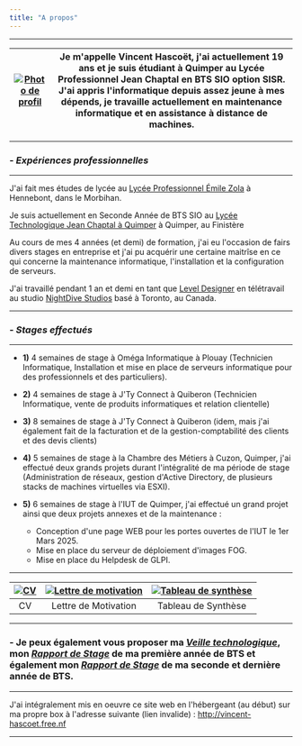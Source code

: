 ```yaml
---
title: "A propos"
---
```

***
|[![Photo de profil](https://vhascoet-pro.github.io/portfolio-bts.github.io/pics/photo.jpg)](https://vhascoet-pro.github.io/portfolio-bts.github.io/pics/photo.jpg)|Je m'appelle Vincent Hascoët, j'ai actuellement 19 ans et je suis étudiant à Quimper au Lycée Professionnel Jean Chaptal en BTS SIO option SISR. J'ai appris l'informatique depuis assez jeune à mes dépends, je travaille actuellement en maintenance informatique et en assistance à distance de machines.|
|:---:|:---:|

***
### - _Expériences professionnelles_
***
J'ai fait mes études de lycée au [Lycée Professionnel Émile Zola](https://www.lpzola56.com/) à Hennebont, dans le Morbihan.

Je suis actuellement en Seconde Année de BTS SIO au [Lycée Technologique Jean Chaptal à Quimper](https://www.lycee-chaptal.fr) à Quimper, au Finistère

Au cours de mes 4 années (et demi) de formation, j'ai eu l'occasion de fairs divers stages en entreprise et j'ai pu acquérir une certaine maitrîse en ce qui concerne la maintenance informatique, l'installation et la configuration de serveurs.

J'ai travaillé pendant 1 an et demi en tant que [Level Designer](https://vhascoet-pro.github.io/portfolio-bts.github.io/level_designer) en télétravail au studio [NightDive Studios](https://vhascoet-pro.github.io/portfolio-bts.github.io/nightdive/) basé à Toronto, au Canada.
***
### - _Stages effectués_
***
- **1)** 4 semaines de stage à Oméga Informatique à Plouay (Technicien Informatique, Installation et mise en place de serveurs informatique pour des professionnels et des particuliers).

- **2)** 4 semaines de stage à J'Ty Connect à Quiberon (Technicien Informatique, vente de produits informatiques et relation clientelle)

- **3)** 8 semaines de stage à J'Ty Connect à Quiberon (idem, mais j'ai également fait de la facturation et de la gestion-comptabilité des clients et des devis clients)

- **4)** 5 semaines de stage à la Chambre des Métiers à Cuzon, Quimper, j'ai effectué deux grands projets durant l'intégralité de ma période de stage (Administration de réseaux, gestion d'Active Directory, de plusieurs stacks de machines virtuelles via ESXI).

- **5)** 6 semaines de stage à l'IUT de Quimper, j'ai effectué un grand projet ainsi que deux projets annexes et de la maintenance : 
    - Conception d'une page WEB pour les portes ouvertes de l'IUT le 1er Mars 2025.
    - Mise en place du serveur de déploiement d'images FOG.
    - Mise en place du Helpdesk de GLPI.
***

|<div align="center">[![CV](https://vhascoet-pro.github.io/portfolio-bts.github.io/pics/pdf.png)](https://vhascoet-pro.github.io/portfolio-bts.github.io/docs/CV_Vincent_Hascoet.pdf)</div>|<div align="center">[![Lettre de motivation](https://vhascoet-pro.github.io/portfolio-bts.github.io/pics/pdf.png)](https://vhascoet-pro.github.io/portfolio-bts.github.io/docs/Lettre_de_Motivation_Vincent_Hascoet.pdf)</div>|<div align="center">[![Tableau de synthèse](https://vhascoet-pro.github.io/portfolio-bts.github.io/pics/pdf.png)](https://vhascoet-pro.github.io/portfolio-bts.github.io/docs/BTS_SIO_-_Tableau_de_synthese_-_Hascoet_Vincent.pdf)</div>|
|:---:|:---:|:---:|
|CV|Lettre de Motivation|Tableau de Synthèse|
***
### - Je peux également vous proposer ma _[Veille technologique](https://vhascoet-pro.github.io/portfolio-bts.github.io/veille/veille)_, mon _[Rapport de Stage](https://vhasoet-pro.github.io/portfolio-bts.github.io/rds1/rds1_1)_ de ma première année de BTS et également mon _[Rapport de Stage](https://vhasoet-pro.github.io/portfolio-bts.github.io/rds2/rds2_1)_ de ma seconde et dernière année de BTS.
***
J'ai intégralement mis en oeuvre ce site web en l'hébergeant (au début) sur ma propre box à l'adresse suivante (lien invalide) : <http://vincent-hascoet.free.nf>
***